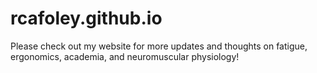 # rcafoley.github.io
Please check out my website for more updates and thoughts on fatigue, ergonomics, academia, and neuromuscular physiology!
